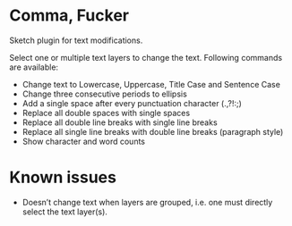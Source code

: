 # Comma, Fucker
Sketch plugin for text modifications.

Select one or multiple text layers to change the text. Following commands are available:

* Change text to Lowercase, Uppercase, Title Case and Sentence Case
* Change three consecutive periods to ellipsis
* Add a single space after every punctuation character (.,?!:;)
* Replace all double spaces with single spaces
* Replace all double line breaks with single line breaks
* Replace all single line breaks with double line breaks (paragraph style)
* Show character and word counts

# Known issues

* Doesn’t change text when layers are grouped, i.e. one must directly select the text layer(s).
